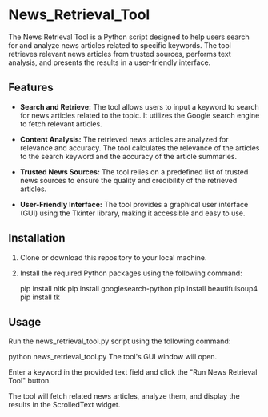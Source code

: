 # News_Retrieval_Tool

The News Retrieval Tool is a Python script designed to help users search for and analyze news articles related to specific keywords. The tool retrieves relevant news articles from trusted sources, performs text analysis, and presents the results in a user-friendly interface.

## Features

- **Search and Retrieve:** The tool allows users to input a keyword to search for news articles related to the topic. It utilizes the Google search engine to fetch relevant articles.

- **Content Analysis:** The retrieved news articles are analyzed for relevance and accuracy. The tool calculates the relevance of the articles to the search keyword and the accuracy of the article summaries.

- **Trusted News Sources:** The tool relies on a predefined list of trusted news sources to ensure the quality and credibility of the retrieved articles.

- **User-Friendly Interface:** The tool provides a graphical user interface (GUI) using the Tkinter library, making it accessible and easy to use.

## Installation

1. Clone or download this repository to your local machine.

2. Install the required Python packages using the following command:

   pip install nltk
   pip install googlesearch-python
   pip install beautifulsoup4
   pip install tk

## Usage
Run the news_retrieval_tool.py script using the following command:

python news_retrieval_tool.py
The tool's GUI window will open.

Enter a keyword in the provided text field and click the "Run News Retrieval Tool" button.

The tool will fetch related news articles, analyze them, and display the results in the ScrolledText widget.
   
